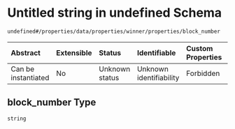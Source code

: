# Untitled string in undefined Schema

```txt
undefined#/properties/data/properties/winner/properties/block_number
```



| Abstract            | Extensible | Status         | Identifiable            | Custom Properties | Additional Properties | Access Restrictions | Defined In                                                                              |
| :------------------ | :--------- | :------------- | :---------------------- | :---------------- | :-------------------- | :------------------ | :-------------------------------------------------------------------------------------- |
| Can be instantiated | No         | Unknown status | Unknown identifiability | Forbidden         | Allowed               | none                | [block\_summary.schema.json\*](../out/block_summary.schema.json "open original schema") |

## block\_number Type

`string`
